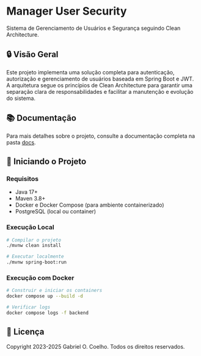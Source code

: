 # Manager User Security

Sistema de Gerenciamento de Usuários e Segurança seguindo Clean Architecture.

## 🔒 Visão Geral

Este projeto implementa uma solução completa para autenticação, autorização e gerenciamento de usuários baseada em Spring Boot e JWT. A arquitetura segue os princípios de Clean Architecture para garantir uma separação clara de responsabilidades e facilitar a manutenção e evolução do sistema.

## 📚 Documentação

Para mais detalhes sobre o projeto, consulte a documentação completa na pasta [docs](./docs/).

## 🚀 Iniciando o Projeto

### Requisitos

- Java 17+
- Maven 3.8+
- Docker e Docker Compose (para ambiente containerizado)
- PostgreSQL (local ou container)

### Execução Local

```bash
# Compilar o projeto
./mvnw clean install

# Executar localmente
./mvnw spring-boot:run
```

### Execução com Docker

```bash
# Construir e iniciar os containers
docker compose up --build -d

# Verificar logs
docker compose logs -f backend
```

## 📄 Licença

Copyright 2023-2025 Gabriel O. Coelho. Todos os direitos reservados.